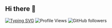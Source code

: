 ## Hi there 👋
[![Typing SVG](https://readme-typing-svg.herokuapp.com?size=22&color=00F700&lines=Hi+%F0%9F%91%8B+I'am+Rizwan+Hussain;Web+Developer;Programmer+%26+Developer)](https://git.io/typing-svg)
![Profile Views](https://komarev.com/ghpvc/?username=rizwan-hussain&color=blue)
![GitHub followers](https://img.shields.io/github/followers/rizwan-hussain?style=social)



<!--
**rizwee88/rizwee88** is a ✨ _special_ ✨ repository because its `README.md` (this file) appears on your GitHub profile.

Here are some ideas to get you started:

- 🔭 I’m currently working on ...
- 🌱 I’m currently learning ...
- 👯 I’m looking to collaborate on ...
- 🤔 I’m looking for help with ...
- 💬 Ask me about ...
- 📫 How to reach me: ...
- 😄 Pronouns: ...
- ⚡ Fun fact: ...
-->
